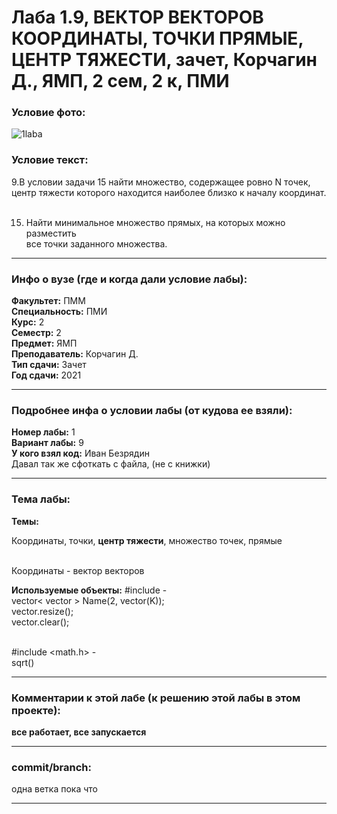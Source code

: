 # Лаба 1.9, ВЕКТОР ВЕКТОРОВ КООРДИНАТЫ, ТОЧКИ ПРЯМЫЕ, ЦЕНТР ТЯЖЕСТИ, зачет, Корчагин Д., ЯМП, 2 сем, 2 к, ПМИ

<h3>Условие фото:</h3>

![1laba](https://user-images.githubusercontent.com/72470327/174517307-fd6e64fb-b302-4b84-b146-7791f4f9b872.jpg)

<h3>Условие текст:</h3>
<p>
  9.В условии задачи 15 найти множество, содержащее ровно N точек, <br/>
  центр тяжести которого находится наиболее близко к началу координат.  <br/>  <br/>
  
  15. Найти минимальное множество прямых, на которых можно разместить  <br/>
  все точки заданного множества.
</p>

<hr />
<h3>Инфо о вузе (где и когда дали условие лабы):</h3>
<b>Факультет:</b> ПММ
<br/>
<b>Специальность:</b> ПМИ
<br/>
<b>Курс:</b> 2
<br/>
<b>Семестр:</b> 2
<br/>
<b>Предмет:</b> ЯМП
<br/>
<b>Преподаватель:</b> Корчагин Д.
<br/>
<b>Тип сдачи:</b> Зачет
<br/>
<b>Год сдачи:</b> 2021

<hr />
<h3>Подробнее инфа о условии лабы (от кудова ее взяли):</h3>
<b>Номер лабы:</b> 1
<br/>
<b>Вариант лабы:</b> 9
<br/>
<b>У кого взял код:</b> Иван Безрядин 
<br/>
 Давал так же сфоткать с файла, (не с книжки)

<hr />

<h3>Тема лабы:</h3>
<b>Темы:</b> 
<p>
  Координаты, точки, <b>центр тяжести</b>, множество точек, прямые <br/> <br/>
  
  Координаты - вектор векторов
</p>
<b>Используемые объекты:</b>
 #include <vector> - <br/>
 vector< vector<int> > Name(2, vector<int>(K)); <br/>
 vector.resize(); <br/>
 vector.clear(); <br/><br/>
  
 #include <math.h> - <br/>
  sqrt() <br/>
  
<p>
  
</p>

<hr />

<h3>Комментарии к этой лабе (к решению этой лабы в этом проекте):</h3>
<p>
 <b>все работает, все запускается</b> <br/>
</p>

<hr />

<h3>commit/branch:</h3>
  <p>
    одна ветка пока что
</p>

<hr />

